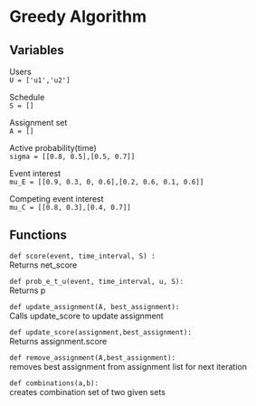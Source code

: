 # Greedy Algorithm
## Variables
Users  
`U = ['u1','u2']`   

Schedule  
`S = []`  

Assignment set            
`A = []`        

Active probability(time)  
`sigma = [[0.8, 0.5],[0.5, 0.7]]`      

Event interest                
`mu_E = [[0.9, 0.3, 0, 0.6],[0.2, 0.6, 0.1, 0.6]]`   

Competing event interest  
`mu_C = [[0.8, 0.3],[0.4, 0.7]]`                     


## Functions
`def score(event, time_interval, S) :`   
Returns net_score
       


`def prob_e_t_u(event, time_interval, u, S):`   
Returns p
       
       
`def update_assignment(A, best_assignment):`   
Calls update_score to update assignment 


`def update_score(assignment,best_assignment):`   
Returns assignment.score
        
    
`def remove_assignment(A,best_assignment):`     
removes best assignment from assignment list for next iteration


`def combinations(a,b):`   
creates combination set of two given sets
